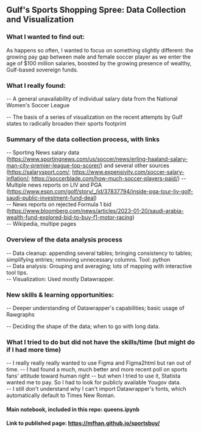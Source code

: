 ## Gulf's Sports Shopping Spree: Data Collection and Visualization
### What I wanted to find out: 
As happens so often, I wanted to focus on something slightly different: the growing pay gap between male and female soccer player as we enter the age of $100 million salaries, boosted by the growing presence of wealthy, Gulf-based sovereign funds.   


### What I really found: 
-- A general unavailability of individual salary data from the National Women's Soccer League   

-- The basis of a series of visualization on the recent attempts by Gulf states to radically broaden their sports footprint   


### Summary of the data collection process, with links

-- Sporting News salary data (https://www.sportingnews.com/us/soccer/news/erling-haaland-salary-man-city-premier-league-top-scorer/) and several other sources (https://salarysport.com/; https://www.expensivity.com/soccer-salary-inflation/; https://soccerblade.com/how-much-soccer-players-paid/)
-- Multiple news reports on LIV and PGA (https://www.espn.com/golf/story/_/id/37837794/inside-pga-tour-liv-golf-saudi-public-investment-fund-deal)   
-- News reports on rejected Formula 1 bid (https://www.bloomberg.com/news/articles/2023-01-20/saudi-arabia-wealth-fund-explored-bid-to-buy-f1-motor-racing)   
-- Wikipedia, multipe pages   


### Overview of the data analysis process
-- Data cleanup: appending several tables; bringing consistency to tables; simplifying entries; removing unnecessary columns. Tool: python   
-- Data analysis: Grouping and averaging; lots of mapping with interactive tool tips.  
-- Visualization: Used mostly Datawrapper.   


### New skills & learning opportunities: 
-- Deeper understanding of Datawrapper's capabilities; basic usage of Rawgraphs  

-- Deciding the shape of the data; when to go with long data.  

### What I tried to do but did not have the skills/time (but might do if I had more time)
-- I really really really wanted to use Figma and Figma2html but ran out of time. 
-- I had found a much, much better and more recent poll on sports fans' attitude toward human right -- but when I tried to use it, Statista wanted me to pay. So I had to look for publicly available Yougov data.     
-- I still don't understand why I can't import Datawrapper's fonts, which automatically default to Times New Roman. 

#### Main notebook, included in this repo: queens.ipynb
#### Link to published page: https://mfhan.github.io/sportsbuy/
